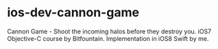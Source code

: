ios-dev-cannon-game
===================

Cannon Game - Shoot the incoming halos before they destroy you. iOS7 Objective-C course by Bitfountain. Implementation in iOS8 Swift by me.

